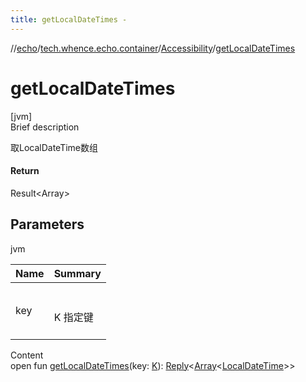 ```yaml
---
title: getLocalDateTimes -
---
```

//[echo](../../index.md)/[tech.whence.echo.container](../index.md)/[Accessibility](index.md)/[getLocalDateTimes](get-local-date-times.md)



# getLocalDateTimes  
[jvm]  
Brief description  


取LocalDateTime数组



#### Return  


Result<Array<LocalDateTime>>



## Parameters  
  
jvm  
  
|  Name|  Summary| 
|---|---|
| key| <br><br>K 指定键<br><br>
  
  
Content  
open fun [getLocalDateTimes](get-local-date-times.md)(key: [K](index.md)): [Reply](../-reply/index.md)<[Array](https://kotlinlang.org/api/latest/jvm/stdlib/kotlin/-array/index.html)<[LocalDateTime](https://docs.oracle.com/javase/8/docs/api/java/time/LocalDateTime.html)>>  




